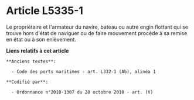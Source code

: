 # Article L5335-1

Le propriétaire et l'armateur du navire, bateau ou autre engin flottant qui se trouve hors d'état de naviguer ou de faire
mouvement procède à sa remise en état ou à son enlèvement.

**Liens relatifs à cet article**

	**Anciens textes**:

	  - Code des ports maritimes - art. L332-1 (Ab), alinéa 1

	**Codifié par**:

	  - Ordonnance n°2010-1307 du 28 octobre 2010 - art. (V)

